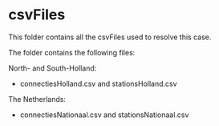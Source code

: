 # csvFiles

This folder contains all the csvFiles used to resolve this case. 


The folder contains the following files: 

North- and South-Holland:
- connectiesHolland.csv and stationsHolland.csv

The Netherlands:
- connectiesNationaal.csv and stationsNationaal.csv
